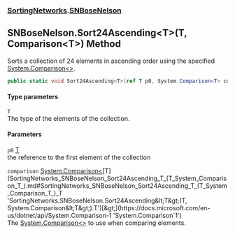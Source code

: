 ### [SortingNetworks](SortingNetworks.md 'SortingNetworks').[SNBoseNelson](SortingNetworks_SNBoseNelson.md 'SortingNetworks.SNBoseNelson')
## SNBoseNelson.Sort24Ascending&lt;T&gt;(T, Comparison&lt;T&gt;) Method
Sorts a collection of 24 elements in ascending order using the specified [System.Comparison&lt;&gt;](https://docs.microsoft.com/en-us/dotnet/api/System.Comparison-1 'System.Comparison`1').  
```csharp
public static void Sort24Ascending<T>(ref T p0, System.Comparison<T> comparison);
```
#### Type parameters
<a name='SortingNetworks_SNBoseNelson_Sort24Ascending_T_(T_System_Comparison_T_)_T'></a>
`T`  
The type of the elements of the collection.
  
#### Parameters
<a name='SortingNetworks_SNBoseNelson_Sort24Ascending_T_(T_System_Comparison_T_)_p0'></a>
`p0` [T](SortingNetworks_SNBoseNelson_Sort24Ascending_T_(T_System_Comparison_T_).md#SortingNetworks_SNBoseNelson_Sort24Ascending_T_(T_System_Comparison_T_)_T 'SortingNetworks.SNBoseNelson.Sort24Ascending&lt;T&gt;(T, System.Comparison&lt;T&gt;).T')  
the reference to the first element of the collection
  
<a name='SortingNetworks_SNBoseNelson_Sort24Ascending_T_(T_System_Comparison_T_)_comparison'></a>
`comparison` [System.Comparison&lt;](https://docs.microsoft.com/en-us/dotnet/api/System.Comparison-1 'System.Comparison`1')[T](SortingNetworks_SNBoseNelson_Sort24Ascending_T_(T_System_Comparison_T_).md#SortingNetworks_SNBoseNelson_Sort24Ascending_T_(T_System_Comparison_T_)_T 'SortingNetworks.SNBoseNelson.Sort24Ascending&lt;T&gt;(T, System.Comparison&lt;T&gt;).T')[&gt;](https://docs.microsoft.com/en-us/dotnet/api/System.Comparison-1 'System.Comparison`1')  
The [System.Comparison&lt;&gt;](https://docs.microsoft.com/en-us/dotnet/api/System.Comparison-1 'System.Comparison`1') to use when comparing elements.
  
